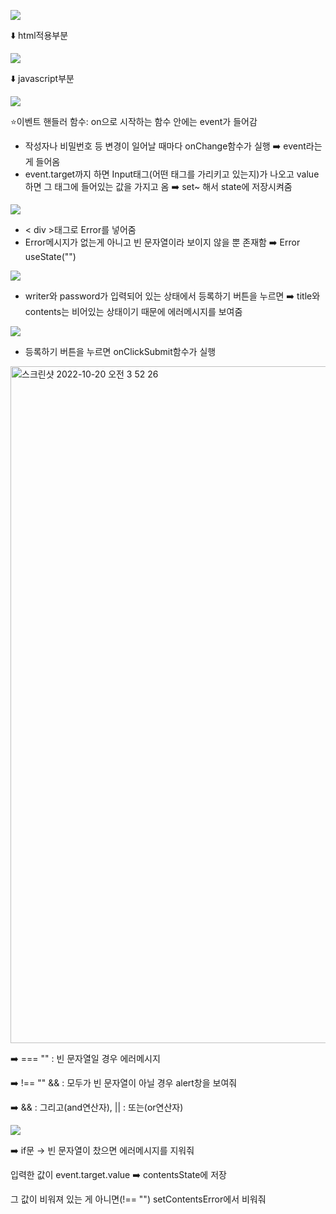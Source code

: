 ![](https://velog.velcdn.com/images/ahk1106/post/9cfe0e7a-1296-4195-b179-69d4796c558f/image.png)

⬇️ html적용부분

![](https://velog.velcdn.com/images/ahk1106/post/a7b028d4-a328-4d5e-8097-3f1f07cf49b4/image.png)

⬇️ javascript부분

![](https://velog.velcdn.com/images/ahk1106/post/78a0bad9-bcb4-474d-bd9a-ca927406e9ba/image.png)

⭐️이벤트 핸들러 함수: on으로 시작하는 함수 안에는 event가 들어감

* 작성자나 비밀번호 등 변경이 일어날 때마다 onChange함수가 실행 ➡️ event라는게 들어옴
* event.target까지 하면 Input태그(어떤 태그를 가리키고 있는지)가 나오고 value하면 그 태그에 들어있는 값을 가지고 옴 ➡️ set~ 해서 state에 저장시켜줌
 
![](https://velog.velcdn.com/images/ahk1106/post/9e920021-212c-43e7-82fd-a2013a4bf040/image.png)

* < div >태그로 Error를 넣어줌
* Error메시지가 없는게 아니고 빈 문자열이라 보이지 않을 뿐 존재함 ➡️ Error useState("")

![](https://velog.velcdn.com/images/ahk1106/post/e8b644f5-efb1-4a28-9251-1822077822a5/image.png) 

* writer와 password가 입력되어 있는 상태에서 등록하기 버튼을 누르면 ➡️ title와 contents는 비어있는 상태이기 때문에 에러메시지를 보여줌

![](https://velog.velcdn.com/images/ahk1106/post/59954367-3d32-4afe-97c3-5ce242618e49/image.png)

* 등록하기 버튼을 누르면 onClickSubmit함수가 실행 

<img width="1083" alt="스크린샷 2022-10-20 오전 3 52 26" src="https://user-images.githubusercontent.com/104885245/196779255-d134f33e-5bdf-4127-8c98-f6d033fd135c.png">

➡️ === "" : 빈 문자열일 경우 에러메시지

➡️ !== "" && : 모두가 빈 문자열이 아닐 경우 alert창을 보여줘

➡️ && : 그리고(and연산자), || : 또는(or연산자)

![](https://velog.velcdn.com/images/ahk1106/post/6cccc7f3-c1a5-444b-937f-e7e18bcfb178/image.png) 

➡️ if문 → 빈 문자열이 찼으면 에러메시지를 지워줘 

입력한 값이 event.target.value ➡️ contentsState에 저장

그 값이 비워져 있는 게 아니면(!== "") setContentsError에서 비워줘 
